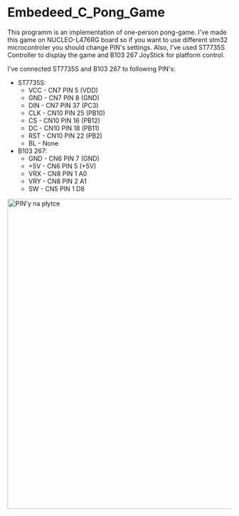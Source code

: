 # Embedeed_C_Pong_Game
This programm is an implementation of one-person pong-game. I've made this game on NUCLEO-L476RG board so if you want to use different stm32 microcontroler you should change PIN's settings. Also, I've used ST7735S Controller to display the game and B103 267 JoyStick for platform control.

I've connected ST7735S and B103 267 to following PIN's:
- ST7735S:
    - VCC - CN7 PIN 5 (VDD)
    - GND - CN7 PIN 8 (GND)
    - DIN - CN7 PIN 37 (PC3)
    - CLK - CN10 PIN 25 (PB10)
    - CS - CN10 PIN 16 (PB12)
    - DC - CN10 PIN 18 (PB11)
    - RST - CN10 PIN 22 (PB2)
    - BL - None
- B103 267:
    - GND - CN6 PIN 7 (GND)
    - +5V - CN6 PIN 5 (+5V)
    - VRX - CN8 PIN 1 A0
    - VRY - CN8 PIN 2 A1
    - SW - CN5 PIN 1 D8
 
<img width="720" height="695" alt="PIN'y na płytce" src="https://github.com/user-attachments/assets/ca1805b4-aa08-473d-ab77-76a94867bcfa" />
